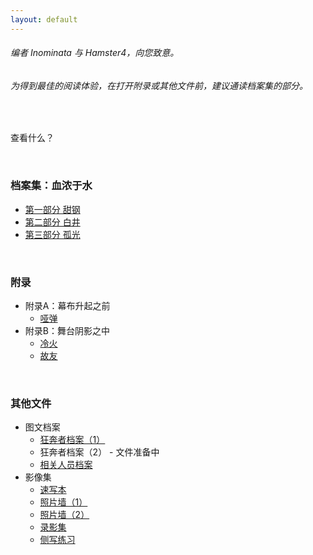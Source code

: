 ```yaml
---
layout: default
---
```


###### 编者 Inominata 与 Hamster4，向您致意。
###### 为得到最佳的阅读体验，在打开附录或其他文件前，建议通读档案集的部分。

<br />

查看什么？

<br />

### 档案集：血浓于水

- [第一部分 甜钢](./main/part1.html)
- [第二部分 白井](./main/part2.html)
- [第三部分 孤光](./main/part3.html)

<br />

### 附录

- 附录A：幕布升起之前
  - [哑弹](./appendix/a4.html)
- 附录B：舞台阴影之中
  - [冷火](./appendix/b1.html)
  - [故友](./appendix/b2.html)

<br />

### 其他文件

- 图文档案
  - [狂奔者档案（1）](./profiles/shadowrunners1.html)
  - 狂奔者档案（2） - 文件准备中
  - [相关人员档案](./profiles/relevant_personnel.html)
- 影像集
  - [速写本](./album/sketches.html)
  - [照片墙（1）](./album/photographs1.html)
  - [照片墙（2）](./album/photographs2.html)
  - [录影集](./album/videoshorts.html)
  - [侧写练习](./album/profiling.html)

<br />
